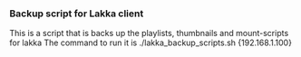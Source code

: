 ### Backup script for Lakka client

This is a script that is backs up the playlists, thumbnails and mount-scripts for lakka
The command to run it is ./lakka_backup_scripts.sh {192.168.1.100}
